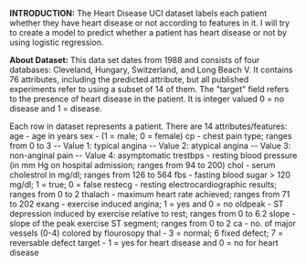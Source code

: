 **INTRODUCTION:**
The Heart Disease UCI dataset labels each patient whether they have heart disease or not according to features in it. I will try to create a model to predict whether a patient has 
heart disease or not by using logistic regression.

**About Dataset:** 
This data set dates from 1988 and consists of four databases: Cleveland, Hungary, Switzerland, and Long Beach V. It contains 76 attributes, including the predicted attribute, 
but all published experiments refer to using a subset of 14 of them. The "target" field refers to the presence of heart disease in the patient. It is integer valued 0 = no disease and 1 = disease.

Each row in dataset represents a patient. There are 14 attributes/features:
age - age in years
sex - (1 = male; 0 = female)
cp - chest pain type; ranges from 0 to 3 -- Value 1: typical angina -- Value 2: atypical angina -- Value 3: non-anginal pain -- Value 4: asymptomatic
trestbps - resting blood pressure (in mm Hg on hospital admission; ranges from 94 to 200)
chol - serum cholestrol in mg/dl; ranges from 126 to 564
fbs - fasting blood sugar > 120 mg/dl; 1 = true; 0 = false
restecg - resting electrocardiographic results; ranges from 0 to 2
thalach - maximum heart rate achieved; ranges from 71 to 202
exang - exercise induced angina; 1 = yes and 0 = no
oldpeak - ST depression induced by exercise relative to rest; ranges from 0 to 6.2
slope - slope of the peak exercise ST segment; ranges from 0 to 2
ca - no. of major vessels (0-4) colored by flourosopy
thal - 3 = normal; 6 fixed defect; 7 = reversable defect
target - 1 = yes for heart disease and 0 = no for heart disease

